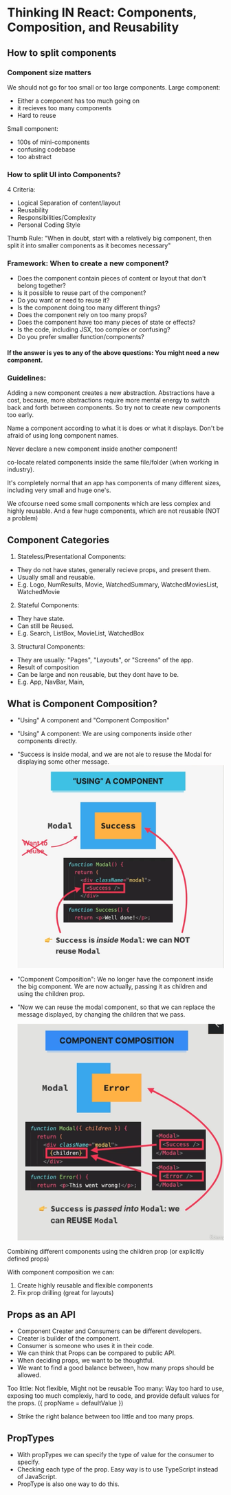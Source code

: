 # Thinking IN React: Components, Composition, and Reusability

## How to split components

### Component size matters

We should not go for too small or too large components.
Large component:

- Either a component has too much going on
- it recieves too many components
- Hard to reuse

Small component:

- 100s of mini-components
- confusing codebase
- too abstract

### How to split UI into Components?

4 Criteria:

- Logical Separation of content/layout
- Reusability
- Responsibilities/Complexity
- Personal Coding Style

Thumb Rule: "When in doubt, start with a relatively big component, then split it into smaller components as it becomes necessary"

### Framework: When to create a new component?

- Does the component contain pieces of content or layout that don't belong together?
- Is it possible to reuse part of the component?
- Do you want or need to reuse it?
- Is the component doing too many different things?
- Does the component rely on too many props?
- Does the component have too many pieces of state or effects?
- Is the code, including JSX, too complex or confusing?
- Do you prefer smaller function/components?

#### If the answer is yes to any of the above questions: You might need a new component.

### Guidelines:

Adding a new component creates a new abstraction. Abstractions have a cost, because, more abstractions require more mental energy to switch back and forth between components. So try not to create new components too early.

Name a component according to what it is does or what it displays. Don't be afraid of using long component names.

Never declare a new component inside another component!

co-locate related components inside the same file/folder (when working in industry).

It's completely normal that an app has components of many different sizes, including very small and huge one's.

We ofcourse need some small components which are less complex and highly reusable. And a few huge components, which are not reusable (NOT a problem)

## Component Categories

1. Stateless/Presentational Components:

- They do not have states, generally recieve props, and present them.
- Usually small and reusable.
- E.g. Logo, NumResults, Movie, WatchedSummary, WatchedMoviesList, WatchedMovie

2. Stateful Components:

- They have state.
- Can still be Reused.
- E.g. Search, ListBox, MovieList, WatchedBox

3. Structural Components:

- They are usually: "Pages", "Layouts", or "Screens" of the app.
- Result of composition
- Can be large and non reusable, but they dont have to be.
- E.g. App, NavBar, Main,

## What is Component Composition?

- "Using" A component and "Component Composition"
- "Using" A component: We are using components inside other components directly.
- "Success is inside modal, and we are not ale to resuse the Modal for displaying some other message.
  ![UsingAComponent.png](readme/UsingAComponent.png)
- "Component Composition": We no longer have the component inside the big component. We are now actually, passing it as children and using the children prop.
- "Now we can reuse the modal component, so that we can replace the message displayed, by changing the children that we pass.

  ![Composition](readme/Composition.png)

Combining different components using the children prop (or explicitly defined props)

With component composition we can:

1. Create highly reusable and flexible components
2. Fix prop drilling (great for layouts)

## Props as an API

- Component Creater and Consumers can be different developers.
- Creater is builder of the component.
- Consumer is someone who uses it in their code.
- We can think that Props can be compared to public API.
- When deciding props, we want to be thoughtful.
- We want to find a good balance between, how many props should be allowed.

Too little: Not flexible, Might not be reusable
Too many: Way too hard to use, exposing too much complexiy, hard to code, and provide default values for the props. ({ propName = defaultValue })

- Strike the right balance between too little and too many props.

## PropTypes

- With propTypes we can specify the type of value for the consumer to specify.
- Checking each type of the prop. Easy way is to use TypeScript instead of JavaScript.
- PropType is also one way to do this.
